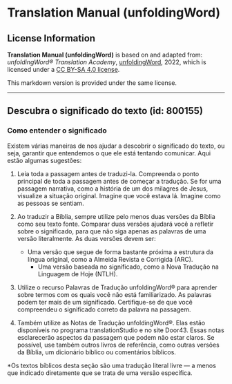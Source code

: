 # Translation Manual (unfoldingWord)

## License Information

**Translation Manual (unfoldingWord)** is based on and adapted from: _unfoldingWord® Translation Academy_, [unfoldingWord](https://unfoldingword.org/utw), 2022, which is licensed under a [CC BY-SA 4.0 license](https://creativecommons.org/licenses/by-sa/4.0/legalcode.en).

This markdown version is provided under the same license.



--------------------------------

## Descubra o significado do texto (id: 800155)

### Como entender o significado

Existem várias maneiras de nos ajudar a descobrir o significado do texto, ou seja, garantir que entendemos o que ele está tentando comunicar. Aqui estão algumas sugestões:

1. Leia toda a passagem antes de traduzi\-la. Compreenda o ponto principal de toda a passagem antes de começar a tradução. Se for uma passagem narrativa, como a história de um dos milagres de Jesus, visualize a situação original. Imagine que você estava lá. Imagine como as pessoas se sentiam.
2. Ao traduzir a Bíblia, sempre utilize pelo menos duas versões da Bíblia como seu texto fonte. Comparar duas versões ajudará você a refletir sobre o significado, para que não siga apenas as palavras de uma versão literalmente. As duas versões devem ser:

    * Uma versão que segue de forma bastante próxima a estrutura da língua original, como a Almeida Revista e Corrigida (ARC).
        * Uma versão baseada no significado, como a Nova Tradução na Linguagem de Hoje (NTLH).
3. Utilize o recurso Palavras de Tradução unfoldingWord® para aprender sobre termos com os quais você não está familiarizado. As palavras podem ter mais de um significado. Certifique\-se de que você compreendeu o significado correto da palavra na passagem.
4. Também utilize as Notas de Tradução unfoldingWord®. Elas estão disponíveis no programa translationStudio e no site Door43\. Essas notas esclarecerão aspectos da passagem que podem não estar claros. Se possível, use também outros livros de referência, como outras versões da Bíblia, um dicionário bíblico ou comentários bíblicos.

\*Os textos bíblicos desta seção são uma tradução literal livre — a menos que indicado diretamente que se trata de uma versão específica.


